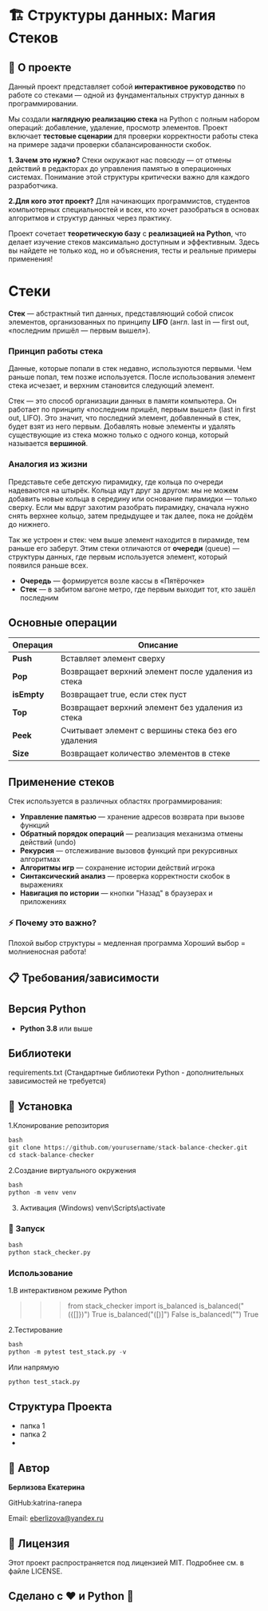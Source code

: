 # 🏗️ Структуры данных: Магия Стеков 

## 🎯 О проекте

Данный проект представляет собой **интерактивное руководство** по работе со стеками — одной из фундаментальных структур данных в программировании. 

Мы создали **наглядную реализацию стека** на Python с полным набором операций: добавление, удаление, просмотр элементов. Проект включает **тестовые сценарии** для проверки корректности работы стека на примере задачи проверки сбалансированности скобок. 


**1. Зачем это нужно?** Стеки окружают нас повсюду — от отмены действий в редакторах до управления памятью в операционных системах. Понимание этой структуры критически важно для каждого разработчика.

**2.Для кого этот проект?** Для начинающих программистов, студентов компьютерных специальностей и всех, кто хочет разобраться в основах алгоритмов и структур данных через практику. 


Проект сочетает **теоретическую базу** с **реализацией на Python**, что делает изучение стеков максимально доступным и эффективным. Здесь вы найдете не только код, но и объяснения, тесты и реальные примеры применения!



# Стеки

**Стек** — абстрактный тип данных, представляющий собой список элементов, организованных по принципу **LIFO** (англ. last in — first out, «последним пришёл — первым вышел»).

### Принцип работы стека

Данные, которые попали в стек недавно, используются первыми. Чем раньше попал, тем позже используется. После использования элемент стека исчезает, и верхним становится следующий элемент.

Стек — это способ организации данных в памяти компьютера. Он работает по принципу «последним пришёл, первым вышел» (last in first out, LIFO). Это значит, что последний элемент, добавленный в стек, будет взят из него первым. Добавлять новые элементы и удалять существующие из стека можно только с одного конца, который называется **вершиной**.

### Аналогия из жизни

Представьте себе детскую пирамидку, где кольца по очереди надеваются на штырёк. Кольца идут друг за другом: мы не можем добавить новые кольца в середину или основание пирамидки — только сверху. Если мы вдруг захотим разобрать пирамидку, сначала нужно снять верхнее кольцо, затем предыдущее и так далее, пока не дойдём до нижнего.

Так же устроен и стек: чем выше элемент находится в пирамиде, тем раньше его заберут. Этим стеки отличаются от **очереди** (queue) — структуры данных, где первым используется элемент, который появился раньше всех.

- **Очередь** — формируется возле кассы в «Пятёрочке»
- **Стек** — в забитом вагоне метро, где первым выходит тот, кто зашёл последним


## Основные операции

| Операция | Описание |
|----------|-----------|
| **Push** | Вставляет элемент сверху |
| **Pop** | Возвращает верхний элемент после удаления из стека |
| **isEmpty** | Возвращает true, если стек пуст |
| **Top** | Возвращает верхний элемент без удаления из стека |
| **Peek** | Считывает элемент с вершины стека без его удаления |
| **Size** | Возвращает количество элементов в стеке |

## Применение стеков

Стек используется в различных областях программирования:

- **Управление памятью** — хранение адресов возврата при вызове функций
- **Обратный порядок операций** — реализация механизма отмены действий (undo)
- **Рекурсия** — отслеживание вызовов функций при рекурсивных алгоритмах
- **Алгоритмы игр** — сохранение истории действий игрока
- **Синтаксический анализ** — проверка корректности скобок в выражениях
- **Навигация по истории** — кнопки "Назад" в браузерах и приложениях


### ⚡ Почему это важно?
Плохой выбор структуры = медленная программа
Хороший выбор = молниеносная работа!





## 📋 Требования/зависимости

## Версия Python
- **Python 3.8** или выше

## Библиотеки
 requirements.txt
(Стандартные библиотеки Python - дополнительных зависимостей не требуется)


## 🚀 Установка
1.Клонирование репозитория

```python
bash
git clone https://github.com/yourusername/stack-balance-checker.git
cd stack-balance-checker
```

2.Создание виртуального окружения

```python
bash
python -m venv venv
```

3. Активация (Windows)
venv\Scripts\activate


### 🎯 Запуск
```python
bash
python stack_checker.py
```

### Использование

1.В интерактивном режиме Python
>>> from stack_checker import is_balanced
>>> is_balanced("({[]})")
True
>>> is_balanced("([)]")
False
>>> is_balanced("")
True

2.Тестирование
```python
bash
python -m pytest test_stack.py -v
```

Или напрямую
```python
python test_stack.py
```


## Структура Проекта
- папка 1
- папка 2
- 



## 👤 Автор
**Берлизова Екатерина**

GitHub:katrina-ranepa

Email: eberlizova@yandex.ru

## 📄 Лицензия
Этот проект распространяется под лицензией MIT.
Подробнее см. в файле LICENSE.





## **Сделано с ❤️ и Python 🐍**







